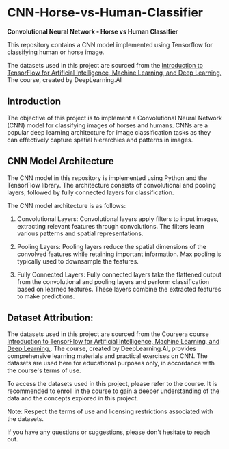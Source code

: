 # CNN-Horse-vs-Human-Classifier
**Convolutional Neural Network - Horse vs Human Classifier**

This repository contains a CNN model implemented using Tensorflow for classifying human or horse image. 

The datasets used in this project are sourced from the [Introduction to TensorFlow for Artificial Intelligence, Machine Learning, and Deep Learning.](https://www.coursera.org/learn/introduction-tensorflow/home/welcome) The course, created by DeepLearning.AI

## Introduction

The objective of this project is to implement a Convolutional Neural Network (CNN) model for classifying images of horses and humans. CNNs are a popular deep learning architecture for image classification tasks as they can effectively capture spatial hierarchies and patterns in images.

## CNN Model Architecture

The CNN model in this repository is implemented using Python and the TensorFlow library. The architecture consists of convolutional and pooling layers, followed by fully connected layers for classification.

The CNN model architecture is as follows:

1. Convolutional Layers: Convolutional layers apply filters to input images, extracting relevant features through convolutions. The filters learn various patterns and spatial representations.

2. Pooling Layers: Pooling layers reduce the spatial dimensions of the convolved features while retaining important information. Max pooling is typically used to downsample the features.

3. Fully Connected Layers: Fully connected layers take the flattened output from the convolutional and pooling layers and perform classification based on learned features. These layers combine the extracted features to make predictions.

## Dataset Attribution:

The datasets used in this project are sourced from the Coursera course [Introduction to TensorFlow for Artificial Intelligence, Machine Learning, and Deep Learning.](https://www.coursera.org/learn/introduction-tensorflow/home/welcome). The course, created by DeepLearning.AI, provides comprehensive learning materials and practical exercises on CNN. The datasets are used here for educational purposes only, in accordance with the course's terms of use.

To access the datasets used in this project, please refer to the course. It is recommended to enroll in the course to gain a deeper understanding of the data and the concepts explored in this project.

Note: Respect the terms of use and licensing restrictions associated with the datasets. 

If you have any questions or suggestions, please don't hesitate to reach out.

